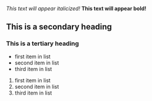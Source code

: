 *This text will appear italicized!*
**This text will appear bold!**
## This is a secondary heading
### This is a tertiary heading
- first item in list
- second item in list
- third item in list

1. first item in list
2. second item in list
3. third item in list
